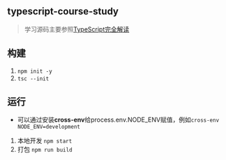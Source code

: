## typescript-course-study

> 学习源码主要参照[TypeScript完全解读](https://segmentfault.com/ls/1650000018455856/l/1500000018451292)

## 构建
1. `npm init -y` 
2. `tsc --init`

## 运行
- 可以通过安装**cross-env**给process.env.NODE_ENV赋值，例如`cross-env NODE_ENV=development`
1. 本地开发 `npm start`
2. 打包 `npm run build`

